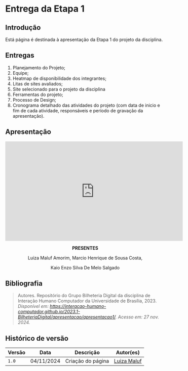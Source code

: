 # __Entrega da Etapa 1__

## __Introdução__

Está página é destinada à apresentação da Etapa 1 do projeto da disciplina.

## __Entregas__ 

1. Planejamento do Projeto;
2. Equipe;
3. Heatmap de disponibilidade dos integrantes;
4. Litas de sites avaliados;
5. Site selecionado para o projeto da disciplina
6. Ferramentas do projeto;
7. Processo de Design;
8. Cronograma detalhado das atividades do projeto (com data de inicio e fim de cada atividade, responsáveis e período de gravação da apresentação).

## __Apresentação__

<center>

<iframe width="560" height="315" src="https://www.youtube.com/embed/kj4uJ8LVhI0?si=vnT-x3s1va5fgpQp" title="YouTube video player" frameborder="0" allow="accelerometer; autoplay; clipboard-write; encrypted-media; gyroscope; picture-in-picture; web-share" referrerpolicy="strict-origin-when-cross-origin" allowfullscreen></iframe>

__PRESENTES__

Luiza Maluf Amorim, Marcio Henrique de Sousa Costa, 

Kaio Enzo Silva De Melo Salgado
</center>

## __Bibliografia__

>Autores. Repositório do Grupo Bilheteria Digital da disciplina de Interação Humano Computador da Universidade de Brasília, 2023. _Disponível em: <https://interacao-humano-computador.github.io/2023.1-BilheteriaDigital/apresentacao/apresentacao1/>. Acesso em: 27 nov. 2024._


## Histórico de versão

| Versão |    Data    |      Descrição      |             Autor(es)                        |
|--------|------------|---------------------|----------------------------------------------|
| `1.0`  | 04/11/2024 | Criação do página | [Luiza Maluf](https://github.com/LuizaMaluf) |